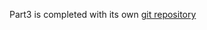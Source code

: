Part3 is completed with its own [git repository](https://github.com/frasemcl/my_fullstackopen_part3)
